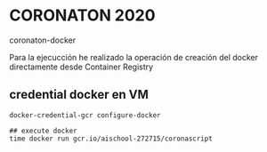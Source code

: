 # CORONATON 2020
 coronaton-docker
 
 Para la ejecucción he realizado la operación de creación del docker directamente desde Container Registry
 
## credential docker en VM
```
docker-credential-gcr configure-docker
```

```
## execute docker
time docker run gcr.io/aischool-272715/coronascript
```


